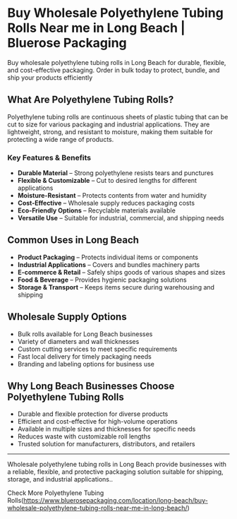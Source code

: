 # Buy Wholesale Polyethylene Tubing Rolls Near me in Long Beach | Bluerose Packaging

Buy wholesale polyethylene tubing rolls in Long Beach for durable, flexible, and cost-effective packaging. Order in bulk today to protect, bundle, and ship your products efficiently

## What Are Polyethylene Tubing Rolls?

Polyethylene tubing rolls are continuous sheets of plastic tubing that can be cut to size for various packaging and industrial applications. They are lightweight, strong, and resistant to moisture, making them suitable for protecting a wide range of products.

### Key Features & Benefits

- **Durable Material** – Strong polyethylene resists tears and punctures  
- **Flexible & Customizable** – Cut to desired lengths for different applications  
- **Moisture-Resistant** – Protects contents from water and humidity  
- **Cost-Effective** – Wholesale supply reduces packaging costs  
- **Eco-Friendly Options** – Recyclable materials available  
- **Versatile Use** – Suitable for industrial, commercial, and shipping needs  

## Common Uses in Long Beach

- **Product Packaging** – Protects individual items or components  
- **Industrial Applications** – Covers and bundles machinery parts  
- **E-commerce & Retail** – Safely ships goods of various shapes and sizes  
- **Food & Beverage** – Provides hygienic packaging solutions  
- **Storage & Transport** – Keeps items secure during warehousing and shipping  

## Wholesale Supply Options

- Bulk rolls available for Long Beach businesses  
- Variety of diameters and wall thicknesses  
- Custom cutting services to meet specific requirements  
- Fast local delivery for timely packaging needs  
- Branding and labeling options for business use  

## Why Long Beach Businesses Choose Polyethylene Tubing Rolls

- Durable and flexible protection for diverse products  
- Efficient and cost-effective for high-volume operations  
- Available in multiple sizes and thicknesses for specific needs  
- Reduces waste with customizable roll lengths  
- Trusted solution for manufacturers, distributors, and retailers  

---

Wholesale polyethylene tubing rolls in Long Beach provide businesses with a reliable, flexible, and protective packaging solution suitable for shipping, storage, and industrial applications..

Check More Polyethylene Tubing Rolls(https://www.bluerosepackaging.com/location/long-beach/buy-wholesale-polyethylene-tubing-rolls-near-me-in-long-beach/)
